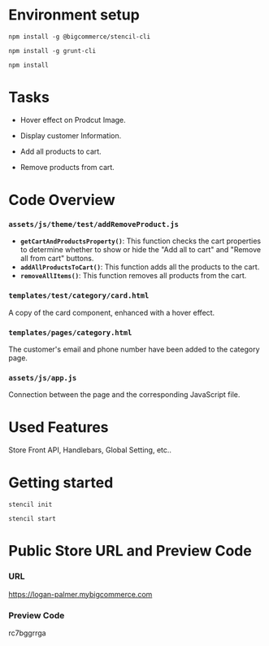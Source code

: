 # Environment setup
```
npm install -g @bigcommerce/stencil-cli

npm install -g grunt-cli

npm install
```
# Tasks

- Hover effect on Prodcut Image.

- Display customer Information.

- Add all products to cart.

- Remove products from cart.

# Code Overview

### `assets/js/theme/test/addRemoveProduct.js`
- **`getCartAndProductsProperty()`**: This function checks the cart properties to determine whether to show or hide the "Add all to cart" and "Remove all from cart" buttons.
- **`addAllProductsToCart()`**: This function adds all the products to the cart.
- **`removeAllItems()`**: This function removes all products from the cart.

### `templates/test/category/card.html`
A copy of the card component, enhanced with a hover effect.

### `templates/pages/category.html`
The customer's email and phone number have been added to the category page.

### `assets/js/app.js`
Connection between the page and the corresponding JavaScript file.

# Used Features

Store Front API,  Handlebars, Global Setting, etc..

# Getting started
```
stencil init

stencil start
```

# Public Store URL and Preview Code

### URL
https://logan-palmer.mybigcommerce.com

### Preview Code
rc7bggrrga

